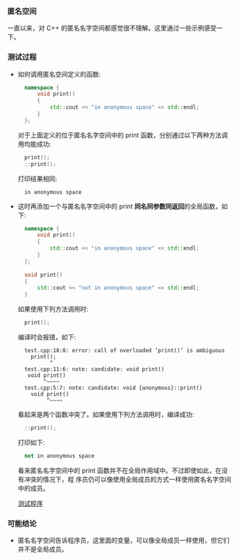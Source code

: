 

### 匿名空间

一直以来，对 C++ 的匿名名字空间都感觉很不理解。这里通过一些示例感受一下。


### 测试过程

- 如何调用匿名空间定义的函数:
  ```c++
    namespace {
        void print()
        {
            std::cout << "in anonymous space" << std::endl;
        }
    };
  ```
  对于上面定义的位于匿名名字空间中的 print 函数，分别通过以下两种方法调用均能成功:
  ```c++
    print();
    ::print();
  ```
  打印结果相同:
  ```shell
    in anonymous space
  ```

- 这时再添加一个与匿名名字空间中的 print **同名同参数同返回**的全局函数，如下:
  ```c++
    namespace {
        void print()
        {
            std::cout << "in anonymous space" << std::endl;
        }
    };
    
    void print()
    {
        std::cout << "not in anonymous space" << std::endl;
    }
  ```
  如果使用下列方法调用时:
  ```c++
    print();
  ```
  编译时会报错，如下:
  ```shell
    test.cpp:18:8: error: call of overloaded ‘print()’ is ambiguous
      print();
            ^
    test.cpp:11:6: note: candidate: void print()
     void print()
          ^~~~~
    test.cpp:5:7: note: candidate: void {anonymous}::print()
      void print()
           ^~~~~
  ```
  看起来是两个函数冲突了。如果使用下列方法调用时，编译成功:
  ```c++
    ::print();
  ```
  打印如下:
  ```c++
    not in anonymous space
  ```
  看来匿名名字空间中的 print 函数并不在全局作用域中。不过即使如此，在没有冲突的情况下，程
  序员仍可以像使用全局成员的方式一样使用匿名名字空间中的成员。

  [测试程序](t/02_anonymous_namespace.cpp)


### 可能结论

- 匿名名字空间告诉程序员，这里面的变量，可以像全局成员一样使用，但它们并不是全局成员。

